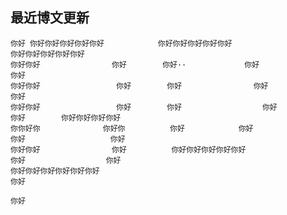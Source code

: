 ## 最近博文更新
<!-- BLOG-POST-LIST:START -->

<!-- BLOG-POST-LIST:END -->

    你好 你好你好你好你好你好            你好你好你好你好你好                      你好你好你好你好你好
    你好你好                你好        你好··             你好                   你好           
    你好你好                 你好        你好                你好                  你好
    你好你好                 你好        你好                  你好                 你好        你好你好你好你好
    你你好你              你好你          你好            你好                       你好                   你好
    你好你好                你好          你好你好你好你好你好                           你好                  你好
    你好你好你好你好你好你好                                                                                     你好
                                                                                                                  你好
                                        
